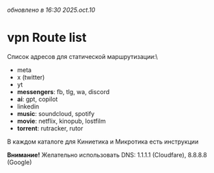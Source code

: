 _обновлено в 16:30 2025.oct.10_

# vpn Route list
Список адресов для статической маршрутизации:\
- meta
- x (twitter)
- yt
- **messengers**: fb, tlg, wa, discord
- **ai**: gpt, copilot
- linkedin
- **music**: soundcloud, spotify
- **movie**: netflix, kinopub, lostfilm
- **torrent**: rutracker, rutor

В каждом каталоге для Киниетика и Микротика есть инструкции

**Внимание!** Желательно использовать DNS: 1.1.1.1 (Cloudfare), 8.8.8.8 (Google)
